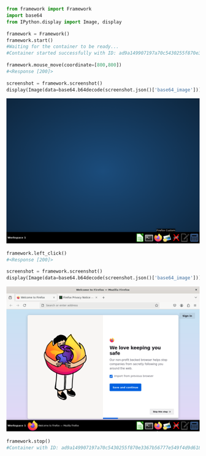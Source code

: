 ```python
from framework import Framework
import base64
from IPython.display import Image, display
```


```python
framework = Framework()
framework.start()
#Waiting for the container to be ready...
#Container started successfully with ID: ad9a149907197a70c5430255f870e3367b56777e549f4d9d6187eb17f0e94c3a
```
```python
framework.mouse_move(coordinate=[800,800])
#<Response [200]>
```
```python
screenshot = framework.screenshot()
display(Image(data=base64.b64decode(screenshot.json()['base64_image'])))
```


    
![png](test_files/test_3_0.png)
    



```python
framework.left_click()
#<Response [200]>
```
```python
screenshot = framework.screenshot()
display(Image(data=base64.b64decode(screenshot.json()['base64_image'])))
```


    
![png](test_files/test_5_0.png)
    



```python
framework.stop()
#Container with ID: ad9a149907197a70c5430255f870e3367b56777e549f4d9d6187eb17f0e94c3a has been stopped
```
